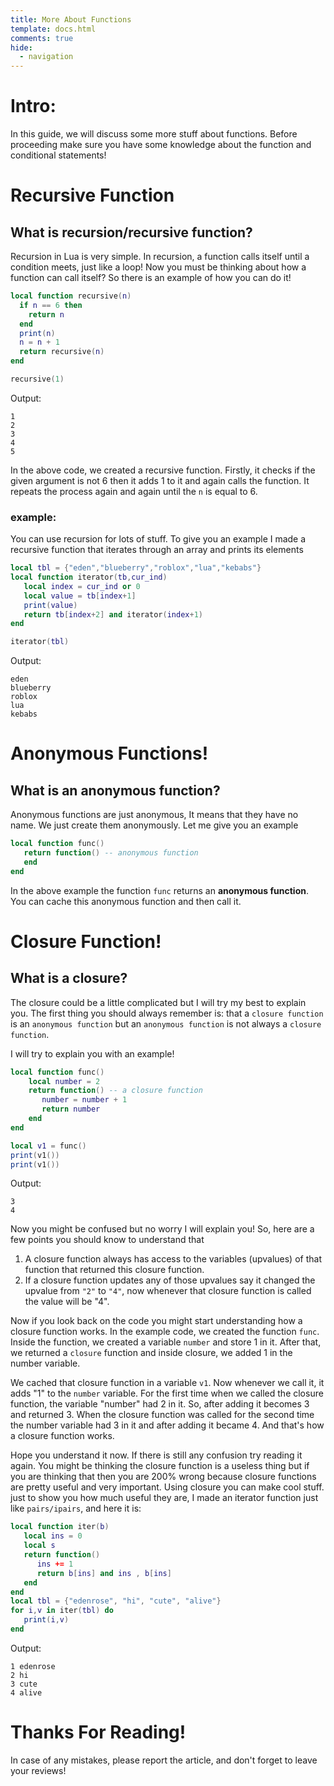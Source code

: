```yaml
---
title: More About Functions
template: docs.html
comments: true
hide:
  - navigation
---
```

# Intro:
In this guide, we will discuss some more stuff about functions. Before proceeding make sure you have some knowledge about the function and conditional statements!

# Recursive Function
## What is recursion/recursive function?
Recursion in Lua is very simple. In recursion, a function calls itself until a condition meets, just like a loop!
Now you must be thinking about how a function can call itself?
So there is an example of how you can do it!

```lua
local function recursive(n)
  if n == 6 then
    return n
  end
  print(n)
  n = n + 1
  return recursive(n)
end

recursive(1)
```
Output:
```
1
2
3
4
5
```
In the above code, we created a recursive function. Firstly, it checks if the given argument is not 6 then it adds 1 to it and again calls the function.
It repeats the process again and again until the `n` is equal to 6.

### example:
You can use recursion for lots of stuff. To give you an example I made a recursive function that iterates through an array and prints its elements
```lua
local tbl = {"eden","blueberry","roblox","lua","kebabs"}
local function iterator(tb,cur_ind)
   local index = cur_ind or 0
   local value = tb[index+1]
   print(value)
   return tb[index+2] and iterator(index+1)
end

iterator(tbl)
```
Output:

```
eden
blueberry
roblox
lua
kebabs
```

# Anonymous Functions!
## What is an anonymous function?
Anonymous functions are just anonymous, It means that they have no name. We just create them anonymously.
Let me give you an example

```lua
local function func()
   return function() -- anonymous function
   end
end
```

In the above example the function ``func`` returns an **anonymous function**. You can cache this anonymous function and then call it.


# Closure Function!
## What is a closure?
The closure could be a little complicated but I will try my best to explain you.
The first thing you should always remember is: that a `closure function` is an `anonymous function` but an `anonymous function` is not always a `closure function`.

I will try to explain you with an example!
```lua
local function func()
    local number = 2
    return function() -- a closure function
       number = number + 1
       return number
    end
end

local v1 = func()
print(v1())
print(v1())
```

 Output:

 ```
 3
 4
 ```

Now you might be confused but no worry I will explain you!
So, here are a few points you should know to understand that

1. A closure function always has access to the variables (upvalues) of that function that returned this closure function.
2. If a closure function updates any of those upvalues say it changed the upvalue from `"2"` to `"4"`, now whenever that closure function is called the value will be "4".

Now if you look back on the code you might start understanding how a closure function works.
In the example code, we created the function ``func``. Inside the function, we created a variable ``number`` and store 1 in it. After that, we returned a `closure` function and inside closure, we added 1 in the number variable.

We cached that closure function in a variable `v1`. Now whenever we call it, it adds "1" to the `number` variable. For the first time when we called the closure function, the variable "number" had 2 in it. So, after adding it becomes 3 and returned 3. When the closure function was called for the second time the number variable had 3 in it and after adding it became 4. And that's how a closure function works.

Hope you understand it now. If there is still any confusion try reading it again.
You might be thinking the closure function is a useless thing but if you are thinking that then you are 200% wrong because closure functions are pretty useful and very important.
Using closure you can make cool stuff.
just to show you how much useful they are, I made an iterator function just like ``pairs/ipairs``, and here it is:

```lua
local function iter(b)
   local ins = 0
   local s
   return function()
      ins += 1
      return b[ins] and ins , b[ins]
   end
end
local tbl = {"edenrose", "hi", "cute", "alive"}
for i,v in iter(tbl) do
   print(i,v)
end
```

Output:

```
1 edenrose
2 hi
3 cute
4 alive
```

# Thanks For Reading!
In case of any mistakes, please report the article, and don't forget to leave your reviews!




